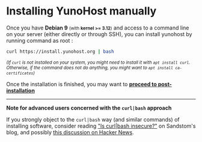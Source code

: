 # Installing YunoHost manually

Once you have **Debian 9** <small>(with **kernel >= 3.12**)</small> and access to a command line on your server (either directly or through SSH), you can install yunohost by running command as root :

```bash
curl https://install.yunohost.org | bash
```

<small>*(If `curl` is not installed on your system, you might need to install it with `apt install curl`. Otherwise, if the command does not do anything, you might want to `apt install ca-certificates`)*</small>

Once the installation is finished, you may want to [**proceed to post-installation**](/postinstall)

---

**Note for advanced users concerned with the `curl|bash` approach**

If you strongly object to the `curl|bash` way (and similar commands) of installing software, consider reading ["Is curl|bash insecure?"](https://sandstorm.io/news/2015-09-24-is-curl-bash-insecure-pgp-verified-install) on Sandstom's blog, and possibly [this discussion on Hacker News](https://news.ycombinator.com/item?id=12766350).

